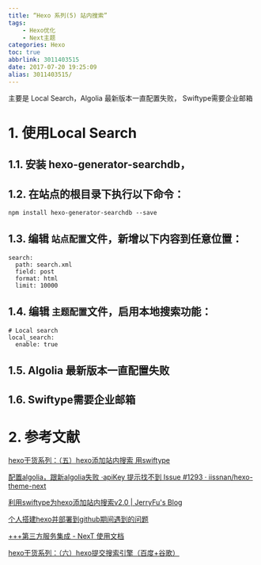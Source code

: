 ```yaml
---
title: “Hexo 系列(5) 站内搜索”
tags: 
    - Hexo优化
    - Next主题
categories: Hexo
toc: true
abbrlink: 3011403515
date: 2017-07-20 19:25:09
alias: 3011403515/
---
```

主要是 Local Search，Algolia 最新版本一直配置失败， Swiftype需要企业邮箱
<!-- more -->
# 1. 使用Local Search

## 1.1. 安装 hexo-generator-searchdb，

## 1.2. 在站点的根目录下执行以下命令：

  `npm install hexo-generator-searchdb --save`

## 1.3. 编辑 `站点配置`文件，新增以下内容到任意位置：

```
search:
  path: search.xml
  field: post
  format: html
  limit: 10000
```

## 1.4. 编辑 `主题配置`文件，启用本地搜索功能：

```
# Local search
local_search:
  enable: true
```

## 1.5. Algolia 最新版本一直配置失败

## 1.6. Swiftype需要企业邮箱

# 2. 参考文献

[hexo干货系列：（五）hexo添加站内搜索 用swiftype ](http://tengj.github.io/2016/03/11/hexo5Swiftype/)

[配置algolia，跟新algolia失败 ·apiKey  提示找不到 Issue #1293 · iissnan/hexo-theme-next](https://github.com/iissnan/hexo-theme-next/issues/1293)

[利用swiftype为hexo添加站内搜索v2.0 | JerryFu&#39;s Blog](http://www.jerryfu.net/post/search-engine-for-hexo-with-swiftype-v2.html)

[个人搭建hexo并部署到github期间遇到的问题](http://lijialalala.github.io/2016/04/05/hexoxo-usage/)

[+++第三方服务集成 - NexT 使用文档](http://theme-next.iissnan.com/third-party-services.html#search-system)

[hexo干货系列：（六）hexo提交搜索引擎（百度+谷歌）](http://tengj.github.io/2016/03/14/hexo6seo/)

